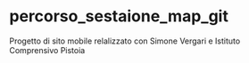 # percorso_sestaione_map_git
Progetto di sito mobile relalizzato con Simone Vergari e Istituto Comprensivo Pistoia
